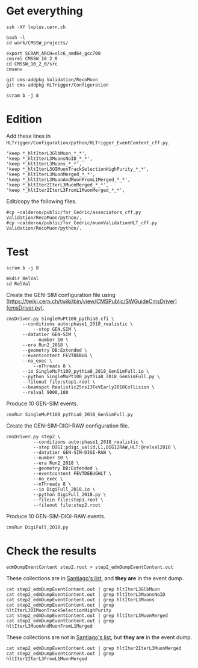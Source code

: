 # Get everything

    ssh -XY lxplus.cern.ch

    bash -l
    cd work/CMSSW_projects/

    export SCRAM_ARCH=slc6_amd64_gcc700
    cmsrel CMSSW_10_2_0
    cd CMSSW_10_2_0/src
    cmsenv

    git cms-addpkg Validation/RecoMuon
    git cms-addpkg HLTrigger/Configuration

    scram b -j 8


# Edition

Add these lines in `HLTrigger/Configuration/python/HLTrigger_EventContent_cff.py`.

    'keep *_hltIterL3GlbMuon_*_*',
    'keep *_hltIterL3MuonsNoID_*_*',
    'keep *_hltIterL3Muons_*_*',
    'keep *_hltIterL3OIMuonTrackSelectionHighPurity_*_*',
    'keep *_hltIterL3MuonMerged_*_*',
    'keep *_hltIterL3MuonAndMuonFromL1Merged_*_*',
    'keep *_hltIter2IterL3MuonMerged_*_*',
    'keep *_hltIter2IterL3FromL1MuonMerged_*_*',

Edit/copy the following files.

    #cp ~calderon/public/for_Cedric/associators_cff.py       Validation/RecoMuon/python/.
    #cp ~calderon/public/for_Cedric/muonValidationHLT_cff.py Validation/RecoMuon/python/.


# Test

    scram b -j 8

    mkdir RelVal
    cd RelVal

Create the GEN-SIM configuration file using [https://twiki.cern.ch/twiki/bin/view/CMSPublic/SWGuideCmsDriver](cmsDriver.py).

    cmsDriver.py SingleMuPt100_pythia8_cfi \
 	      --conditions auto:phase1_2018_realistic \
              --step GEN,SIM \
	      --datatier GEN-SIM \
              --number 10 \
	      --era Run2_2018 \
	      --geometry DB:Extended \
	      --eventcontent FEVTDEBUG \
	      --no_exec \
              --nThreads 8 \
	      --io SingleMuPt100_pythia8_2018_GenSimFull.io \
	      --python SingleMuPt100_pythia8_2018_GenSimFull.py \
	      --fileout file:step1.root \
	      --beamspot Realistic25ns13TeVEarly2018Collision \
	      --relval 9000,100

Produce 10 GEN-SIM events.

    cmsRun SingleMuPt100_pythia8_2018_GenSimFull.py

Create the GEN-SIM-DIGI-RAW configuration file.

    cmsDriver.py step2 \
              --conditions auto:phase1_2018_realistic \
              --step DIGI:pdigi_valid,L1,DIGI2RAW,HLT:@relval2018 \
              --datatier GEN-SIM-DIGI-RAW \
              --number 10 \
              --era Run2_2018 \
              --geometry DB:Extended \
              --eventcontent FEVTDEBUGHLT \
              --no_exec \
              --nThreads 8 \
              --io DigiFull_2018.io \
              --python DigiFull_2018.py \
              --filein file:step1.root \
              --fileout file:step2.root

Produce 10 GEN-SIM-DIGI-RAW events.

    cmsRun DigiFull_2018.py


# Check the results

    edmDumpEventContent step2.root > step2_edmDumpEventContent.out

These collections are in [Santiago's list](https://its.cern.ch/jira/browse/CMSMUONS-169), and **they are** in the event dump.

    cat step2_edmDumpEventContent.out | grep hltIterL3GlbMuon
    cat step2_edmDumpEventContent.out | grep hltIterL3MuonsNoID
    cat step2_edmDumpEventContent.out | grep hltIterL3Muons
    cat step2_edmDumpEventContent.out | grep hltIterL3OIMuonTrackSelectionHighPurity
    cat step2_edmDumpEventContent.out | grep hltIterL3MuonMerged
    cat step2_edmDumpEventContent.out | grep hltIterL3MuonAndMuonFromL1Merged

These collections are not in [Santiago's list](https://its.cern.ch/jira/browse/CMSMUONS-169), but **they are** in the event dump.

    cat step2_edmDumpEventContent.out | grep hltIter2IterL3MuonMerged
    cat step2_edmDumpEventContent.out | grep hltIter2IterL3FromL1MuonMerged

